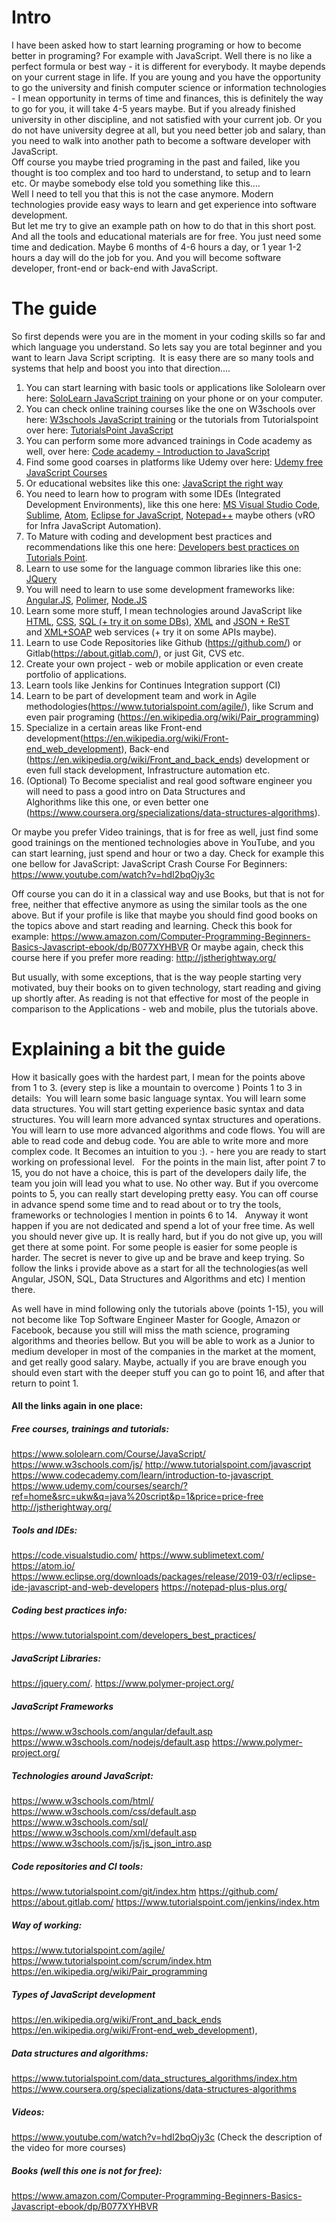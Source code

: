 # Intro  
I have been asked how to start learning programing or how to become better in programing? For example with JavaScript. 
Well there is no like a perfect formula or best way - it is different for everybody. It maybe depends on your current stage in life. If you are young and you have the opportunity to go the university and finish computer science or information technologies - I mean opportunity in terms of time and finances, this is definitely the way to go for you, it will take 4-5 years maybe. But if you already finished university in other discipline, and not satisfied with your current job. Or you do not have university degree at all, but you need better job and salary, than you need to walk into another path to become a software developer with JavaScript.  
Off course you maybe tried programing in the past and failed, like you thought is too complex and too hard to understand, to setup and to learn etc. Or maybe somebody else told you something like this….  
Well I need to tell you that this is not the case anymore. Modern technologies provide easy ways to learn and get experience into software development.  
But let me try to give an example path on how to do that in this short post. And all the tools and educational materials are for free. You just need some time and dedication. Maybe 6 months of 4-6 hours a day, or 1 year 1-2 hours a day will do the job for you. And you will become software developer, front-end or back-end with JavaScript.  

# The guide  
So first depends were you are in the moment in your coding skills so far and which language you understand. So lets say you are total beginner and you want to learn Java Script scripting.  It is easy there are so many tools and systems that help and boost you into that direction....  

1. You can start learning with basic tools or applications like Sololearn over here: [SoloLearn JavaScript training](https://www.sololearn.com/Course/JavaScript/) on your phone or on your computer.
2. You can check online training courses like the one on W3schools over here: [W3schools JavaScript training](https://www.w3schools.com/js/) or the tutorials from 
Tutorialspoint over here: [TutorialsPoint JavaScript](http://www.tutorialspoint.com/javascript)
3. You can perform some more advanced trainings in Code academy as well, over here: 
[Code academy - Introduction to JavaScript](https://www.codecademy.com/learn/introduction-to-javascript)
4. Find some good coarses in platforms like Udemy over here: [Udemy free JavaScript Courses](https://www.udemy.com/courses/search/?ref=home&src=ukw&q=java%20script&p=1&price=price-free)
5. Or educational websites like this one: [JavaScript the right way](http://jstherightway.org/)
6. You need to learn how to program with some IDEs (Integrated Development Environments), like this one here: [MS Visual Studio Code](https://code.visualstudio.com/), [Sublime](https://www.sublimetext.com/), [Atom](https://atom.io/), [Eclipse for JavaScript](https://www.eclipse.org/downloads/packages/release/2019-03/r/eclipse-ide-javascript-and-web-developers), [Notepad++](https://notepad-plus-plus.org/) maybe others (vRO for Infra JavaScript Automation).
7. To Mature with coding and development best practices and recommendations like this one here: [Developers best practices on Tutorials Point](https://www.tutorialspoint.com/developers_best_practices/).
8. Learn to use some for the language common libraries like this one: [JQuery](https://jquery.com/)
9. You will need to learn to use some development frameworks like: [Angular.JS](https://www.w3schools.com/angular/default.asp), [Polimer](https://www.polymer-project.org/), [Node.JS](https://www.w3schools.com/nodejs/default.asp)
10. Learn some more stuff, I mean technologies around JavaScript like [HTML](https://www.w3schools.com/html/), [CSS](https://www.w3schools.com/css/default.asp), [SQL (+ try it on some DBs)](https://www.w3schools.com/sql/), [XML](https://www.w3schools.com/xml/default.asp) and [JSON + ReST](https://www.w3schools.com/js/js_json_intro.asp) and [XML+SOAP](https://www.w3schools.com/xml/default.asp) web services (+ try it on some APIs maybe).
11. Learn to use Code Repositories like Github (https://github.com/) or Gitlab(https://about.gitlab.com/), or just Git, CVS etc.
12. Create your own project - web or mobile application or even create portfolio of applications. 
13. Learn tools like Jenkins for Continues Integration support (CI)
14. Learn to be part of development team and work in Agile methodologies(https://www.tutorialspoint.com/agile/), like Scrum and even pair programing (https://en.wikipedia.org/wiki/Pair_programming)
15. Specialize in a certain areas like Front-end development(https://en.wikipedia.org/wiki/Front-end_web_development), Back-end (https://en.wikipedia.org/wiki/Front_and_back_ends) development or even full stack development, Infrastructure automation etc.
16. (Optional) To Become specialist and real good software engineer you will need to pass a good intro on Data Structures and Alghorithms like this one, or even better one (https://www.coursera.org/specializations/data-structures-algorithms).

Or maybe you prefer Video trainings, that is for free as well, just find some good trainings on the mentioned technologies above in YouTube, and you can start learning, just spend and hour or two a day. Check for example this one bellow for JavaScript:
JavaScript Crash Course For Beginners: https://www.youtube.com/watch?v=hdI2bqOjy3c

Off course you can do it in a classical way and use Books, but that is not for free, neither that effective anymore as using the similar tools as the one above. But if your profile is like that maybe you should find good books on the topics above and start reading and learning. Check this book for example: 
https://www.amazon.com/Computer-Programming-Beginners-Basics-Javascript-ebook/dp/B077XYHBVR
Or maybe again, check this course here if you prefer more reading:
http://jstherightway.org/  

But usually, with some exceptions, that is the way people starting very motivated, buy their books on to given technology, start reading and giving up shortly after. As reading is not that effective for most of the people in comparison to the Applications - web and mobile, plus the tutorials above.

# Explaining a bit the guide  
How it basically goes with the hardest part, I mean for the points above from 1 to 3. (every step is like a mountain to overcome )
Points 1 to 3 in details: 
	You will learn some basic language syntax.
	You will learn some data structures.
	You will start getting experience basic syntax and data structures.
	You will learn more advanced syntax structures and operations.
	You will learn to use more advanced algorithms and code flows.
	You will are able to read code and debug code.
	You are able to write more and more complex code.
	It Becomes an intuition to you :). - here you are ready to start working on professional level.
 
For the points in the main list, after point 7 to 15, you do not have a choice, this is part of the developers daily life, the team you join will lead you what to use. No other way. But if you overcome points to 5, you can really start developing pretty easy. You can off course in advance spend some time and to read about or to try the tools, frameworks or technologies I mention in points 6 to 14.
 
Anyway it wont happen if you are not dedicated and spend a lot of your free time. As well you should never give up. It is really hard, but if you do not give up, you will get there at some point. For some people is easier for some people is harder. The secret is never to give up and be brave and keep trying. So follow the links i provide above as a start for all the technologies(as well Angular, JSON, SQL, Data Structures and Algorithms and etc) I mention there.

As well have in mind following only the tutorials above (points 1-15), you will not become like Top Software Engineer Master for Google, Amazon or Facebook, because you still will miss the math science, programing algorithms and theories bellow. But you will be able to work as a Junior to medium developer in most of the companies in the market at the moment, and get really good salary. Maybe, actually if you are brave enough you should even start with the deeper stuff you can go to point 16, and after that return to point 1.


#### All the links again in one place:  

##### Free courses, trainings and tutorials:
https://www.sololearn.com/Course/JavaScript/
https://www.w3schools.com/js/ 
http://www.tutorialspoint.com/javascript
https://www.codecademy.com/learn/introduction-to-javascript 
https://www.udemy.com/courses/search/?ref=home&src=ukw&q=java%20script&p=1&price=price-free
http://jstherightway.org/

##### Tools and IDEs:
https://code.visualstudio.com/
https://www.sublimetext.com/
https://atom.io/
https://www.eclipse.org/downloads/packages/release/2019-03/r/eclipse-ide-javascript-and-web-developers
https://notepad-plus-plus.org/

##### Coding best practices info:
https://www.tutorialspoint.com/developers_best_practices/

##### JavaScript Libraries:
https://jquery.com/. 
https://www.polymer-project.org/

##### JavaScript Frameworks
https://www.w3schools.com/angular/default.asp
https://www.w3schools.com/nodejs/default.asp
https://www.polymer-project.org/


##### Technologies around JavaScript:
https://www.w3schools.com/html/ 
https://www.w3schools.com/css/default.asp
https://www.w3schools.com/sql/
https://www.w3schools.com/xml/default.asp
https://www.w3schools.com/js/js_json_intro.asp 

##### Code repositories and CI tools:
https://www.tutorialspoint.com/git/index.htm
https://github.com/
https://about.gitlab.com/
https://www.tutorialspoint.com/jenkins/index.htm

##### Way of working:
https://www.tutorialspoint.com/agile/
https://www.tutorialspoint.com/scrum/index.htm
https://en.wikipedia.org/wiki/Pair_programming

##### Types of JavaScript development
https://en.wikipedia.org/wiki/Front_and_back_ends
https://en.wikipedia.org/wiki/Front-end_web_development), 

##### Data structures and algorithms:
https://www.tutorialspoint.com/data_structures_algorithms/index.htm
https://www.coursera.org/specializations/data-structures-algorithms

##### Videos:
 https://www.youtube.com/watch?v=hdI2bqOjy3c
(Check the description of the video for more courses)

##### Books (well this one is not for free):
https://www.amazon.com/Computer-Programming-Beginners-Basics-Javascript-ebook/dp/B077XYHBVR
